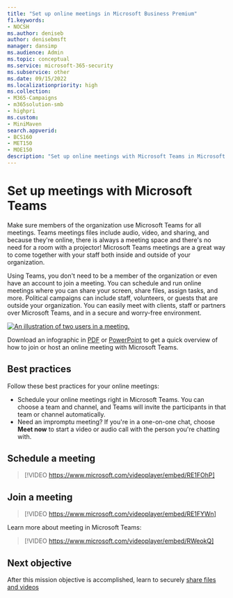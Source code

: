 ```yaml
---
title: "Set up online meetings in Microsoft Business Premium"
f1.keywords:
- NOCSH
ms.author: deniseb
author: denisebmsft
manager: dansimp
ms.audience: Admin
ms.topic: conceptual
ms.service: microsoft-365-security
ms.subservice: other
ms.date: 09/15/2022
ms.localizationpriority: high
ms.collection: 
- M365-Campaigns
- m365solution-smb
- highpri
ms.custom:
- MiniMaven
search.appverid:
- BCS160
- MET150
- MOE150
description: "Set up online meetings with Microsoft Teams in Microsoft Business Premium."
---
```


# Set up meetings with Microsoft Teams

Make sure members of the organization use Microsoft Teams for all meetings. Teams meetings files include audio, video, and sharing, and because they're online, there is always a meeting space and there's no need for a room with a projector! Microsoft Teams meetings are a great way to come together with your staff both inside and outside of your organization.

Using Teams, you don't need to be a member of the organization or even have an account to join a meeting. You can schedule and run online meetings where you can share your screen, share files, assign tasks, and more. Political campaigns can include staff, volunteers, or guests that are outside your organization. You can easily meet with clients, staff or partners over Microsoft Teams, and in a secure and worry-free environment.

[![An illustration of two users in a meeting.](../media/HostOnlineMeeting-thumb-358x201.png)](https://go.microsoft.com/fwlink/?linkid=2078712)

Download an infographic in [PDF](https://go.microsoft.com/fwlink/?linkid=2078712) or [PowerPoint](https://go.microsoft.com/fwlink/?linkid=2079515) to get a quick overview of how to join or host an online meeting with Microsoft Teams.

## Best practices

Follow these best practices for your online meetings:

- Schedule your online meetings right in Microsoft Teams. You can choose a team and channel, and Teams will invite the participants in that team or channel automatically.
- Need an impromptu meeting? If you're in a one-on-one chat, choose **Meet now** to start a video or audio call with the person you're chatting with.

## Schedule a meeting

> [!VIDEO https://www.microsoft.com/videoplayer/embed/RE1FOhP]

## Join a meeting

> [!VIDEO https://www.microsoft.com/videoplayer/embed/RE1FYWn]

Learn more about meeting in Microsoft Teams:

> [!VIDEO https://www.microsoft.com/videoplayer/embed/RWeokQ]

## Next objective

After this mission objective is accomplished, learn to securely [share files and videos](share-files-and-videos.md)
